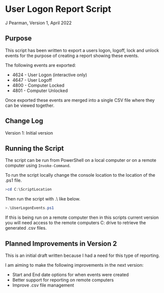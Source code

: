 # User Logon Report Script
J Pearman, Version 1, April 2022

## Purpose
This script has been written to export a users logon, logoff, lock and unlock events for the purpose of creating a report showing these events.

The following events are exported:
* 4624 - User Logon (interactive only)
* 4647 - User Logoff
* 4800 - Computer Locked
* 4801 - Computer Unlocked

Once exported these events are merged into a single CSV file where they can be viewed together.

## Change Log
Version 1: Initial version

## Running the Script
The script can be run from PowerShell on a local computer or on a remote computer using `Invoke-Command`. 

To run the script locally change the console location to the location of the .ps1 file.
```powershell
>cd C:\ScriptLocation
```

Then run the script with .\ like below.
```powershell
>.\UserLogonEvents.ps1
```

If this is being run on a remote computer then in this scripts current version you will need access to the remote computers C: drive to retrieve the generated .csv files.

## Planned Improvements in Version 2
This is an initial draft written because I had a need for this type of reporting.

I am aiming to make the following improvements in the next version:
* Start and End date options for when events were created
* Better support for reporting on remote computers
* Improve .csv file management
